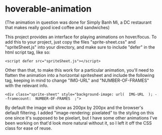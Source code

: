 # hoverable-animation

(The animation in question was done for Simply Banh Mi, a DC restaurant that makes really good iced coffee and sandwiches)

This project provides an interface for playing animations on hover/focus. To add this to your project, just copy the files "sprite-sheet.css" and "spriteSheet.js" into your directory, and make sure to include "defer" in the html script tag, like so:

    <script defer src="spriteSheet.js"></script>

Other than that, to make this work for a particular animation, you'll need to flatten the animation into a horizontal spritesheet and include the following tag, keeping in mind to change "IMG-URL" and "NUMBER-OF-FRAMES" with the relevant info.

    <div class="sprite-sheet" style="background-image: url(  IMG-URL  ); --framecount:  NUMBER-OF-FRAMES  ;">

By default the image will show as 200px by 200px and the browser's default filtering. I added "image-rendering: pixelated" to the styling on this one since it's supposed to be pixelart, but I have some other animations I've been working on that'd look more natural without it, so I left it off the CSS class for ease of reuse.
